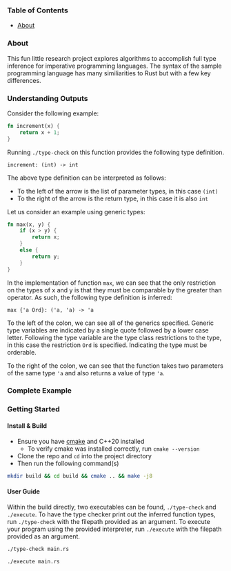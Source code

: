 ### Table of Contents

- [About](https://github.com/willerf/type-checker#about)

### About
This fun little research project explores algorithms to accomplish full type inference for imperative programming languages.
The syntax of the sample programming language has many similiarities to Rust but with a few key differences. 

### Understanding Outputs
Consider the following example:
```rs
fn increment(x) {
    return x + 1;
}
```
Running `./type-check` on this function provides the following type definition.

`increment: (int) -> int`

The above type definition can be interpreted as follows:
- To the left of the arrow is the list of parameter types, in this case `(int)`
- To the right of the arrow is the return type, in this case it is also `int`

Let us consider an example using generic types:
```rs
fn max(x, y) {
    if (x > y) {
        return x;
    }
    else {
        return y;
    }
}
```
In the implementation of function `max`, we can see that the only restriction on the types of
x and y is that they must be comparable by the greater than operator. As such, the following
type definition is inferred:

`max {'a Ord}: ('a, 'a) -> 'a`

To the left of the colon, we can see all of the generics specified. Generic type variables
are indicated by a single quote followed by a lower case letter. Following the type variable
are the type class restrictions to the type, in this case the restriction `Ord` is specified.
Indicating the type must be orderable.

To the right of the colon, we can see that the function takes two parameters of the same type `'a` and
also returns a value of type `'a`.

### Complete Example

### Getting Started

#### Install & Build
- Ensure you have [cmake](https://cmake.org/download) and C++20 installed
  - To verify cmake was installed correctly, run `cmake --version`
- Clone the repo and `cd` into the project directory
- Then run the following command(s)
```bash
mkdir build && cd build && cmake .. && make -j8
```

#### User Guide
Within the build directly, two executables can be found, `./type-check` and `./execute`. To have the type checker print out the inferred function types, run `./type-check` 
with the filepath provided as an argument. To execute your program using the provided interpreter, run `./execute` with the filepath provided as an argument.

```bash
./type-check main.rs
```
```bash
./execute main.rs
```
